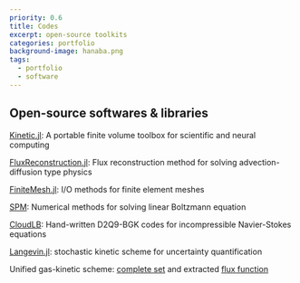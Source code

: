 ```yaml
---
priority: 0.6
title: Codes
excerpt: open-source toolkits
categories: portfolio
background-image: hanaba.png
tags:
  - portfolio
  - software
---
```


## Open-source softwares & libraries

[Kinetic.jl](https://github.com/vavrines/Kinetic.jl): A portable finite volume toolbox for scientific and neural computing

[FluxReconstruction.jl](https://github.com/vavrines/FluxReconstruction.jl): Flux reconstruction method for solving advection-diffusion type physics

[FiniteMesh.jl](https://github.com/vavrines/FiniteMesh.jl): I/O methods for finite element meshes

[SPM](https://github.com/vavrines/SPM): Numerical methods for solving linear Boltzmann equation

[CloudLB](https://github.com/vavrines/CloudLB): Hand-written D2Q9-BGK codes for incompressible Navier-Stokes equations

[Langevin.jl](https://github.com/vavrines/Langevin.jl): stochastic kinetic scheme for uncertainty quantification

Unified gas-kinetic scheme: [complete set](https://github.com/vavrines/UGKS) and extracted [flux function](https://github.com/vavrines/UGKSFlux)
